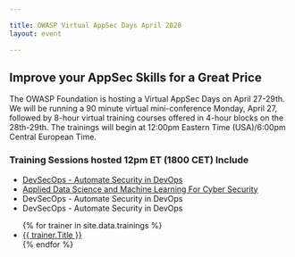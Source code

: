 ```yaml
---

title: OWASP Virtual AppSec Days April 2020
layout: event

---
```


<!-- rebuild 9-->

<!-- {{ site.data.event-details.pitch }} -->

## Improve your AppSec Skills for a Great Price

The OWASP Foundation is hosting a Virtual AppSec Days on April 27-29th. We will be running a 90 minute virtual mini-conference Monday, April 27, followed by 8-hour virtual training courses offered in 4-hour blocks on the 28th-29th. The trainings will begin at 12:00pm Eastern Time (USA)/6:00pm Central European Time.
     
### Training Sessions hosted 12pm ET (1800 CET) Include

- [DevSecOps - Automate Security in DevOps](/register/?id=sku_H1xk4AgbtAFKU5)
- [Applied Data Science and Machine Learning For Cyber Security](https://appsecdays.org/register/?id=sku_H33dXfccDeGYjR)
- DevSecOps - Automate Security in DevOps
- DevSecOps - Automate Security in DevOps


<ul>
  {% for trainer in site.data.trainings %}
    <li><a href="{{trainer.URL}}">{{ trainer.Title }}</a></li>
  {% endfor %}
</ul>


